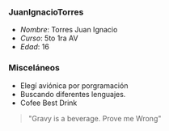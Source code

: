 ### JuanIgnacioTorres

+ _Nombre_: Torres Juan Ignacio
+ _Curso_: 5to 1ra AV
+ _Edad_: 16

### Misceláneos

- Elegí aviónica por porgramación
- Buscando diferentes lenguajes.
- Cofee Best Drink
>"Gravy is a beverage. Prove me Wrong"
